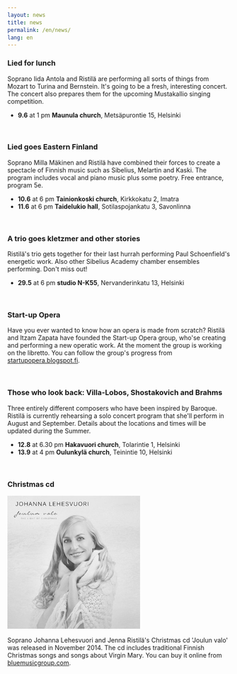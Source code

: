 ```yaml
---
layout: news
title: news
permalink: /en/news/
lang: en
---
```


<!--<h1>{{ page.title }}</h1>-->
<!--<img src="/images/jenna3.jpg" width="300px" alt="Jenna Ristilä" style="float: right; margin-left: 50px; margin-top: 25px;  ">-->

### Lied for lunch

Soprano Iida Antola and Ristilä are performing all sorts of things from Mozart to Turina and Bernstein. It's going to be a fresh, interesting concert. The concert also prepares them for the upcoming Mustakallio singing competition.

- __9.6__ at 1 pm __Maunula church__, Metsäpurontie 15, Helsinki

<br/>

### Lied goes Eastern Finland

Soprano Milla Mäkinen and Ristilä have combined their forces to create a spectacle of Finnish music such as Sibelius, Melartin and Kaski. The program includes vocal and piano music plus some poetry. Free entrance, program 5e.

- __10.6__ at 6 pm __Tainionkoski church__, Kirkkokatu 2, Imatra
- __11.6__ at 6 pm __Taidelukio hall__, Sotilaspojankatu 3, Savonlinna

<br/>

### A trio goes kletzmer and other stories

Ristilä's trio gets together for their last hurrah performing Paul Schoenfield's energetic work. Also other Sibelius Academy chamber ensembles performing. Don't miss out!

- __29.5__ at 6 pm __studio N-K55__, Nervanderinkatu 13, Helsinki

<br/>

### Start-up Opera

Have you ever wanted to know how an opera is made from scratch? Ristilä and Itzam Zapata have founded the Start-up Opera group, who'se creating and performing a new operatic work. At the moment the group is working on the libretto. You can follow the group's progress from [startupopera.blogspot.fi](http://startupopera.blogspot.fi/).

<br/>

### Those who look back: Villa-Lobos, Shostakovich and Brahms

Three entirely different composers who have been inspired by Baroque. Ristilä is currently rehearsing a solo concert program that she'll perform in August and September. Details about the locations and times will be updated during the Summer.

- __12.8__ at 6.30 pm __Hakavuori church__, Tolarintie 1, Helsinki
- __13.9__ at 4 pm __Oulunkylä church__, Teinintie 10, Helsinki

<br/>

### Christmas cd

![Christmas cd](/images/christmas_cd.jpg)

Soprano Johanna Lehesvuori and Jenna Ristilä's Christmas cd 'Joulun valo' was released in November 2014. The cd includes traditional Finnish Christmas songs and songs about Virgin Mary. You can buy it online from [bluemusicgroup.com](http://lightofchristmas.bluemusicgroup.com/).
